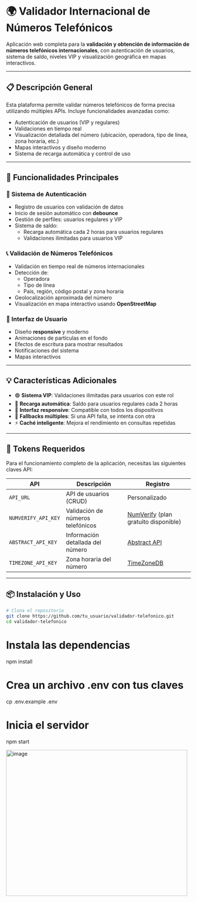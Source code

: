 # 🌍 Validador Internacional de Números Telefónicos

Aplicación web completa para la **validación y obtención de información de números telefónicos internacionales**, con autenticación de usuarios, sistema de saldo, niveles VIP y visualización geográfica en mapas interactivos.

---

## 📋 Descripción General

Esta plataforma permite validar números telefónicos de forma precisa utilizando múltiples APIs. Incluye funcionalidades avanzadas como:

- Autenticación de usuarios (VIP y regulares)
- Validaciones en tiempo real
- Visualización detallada del número (ubicación, operadora, tipo de línea, zona horaria, etc.)
- Mapas interactivos y diseño moderno
- Sistema de recarga automática y control de uso

---

## 🚀 Funcionalidades Principales

### 🔐 Sistema de Autenticación
- Registro de usuarios con validación de datos
- Inicio de sesión automático con **debounce**
- Gestión de perfiles: usuarios regulares y VIP
- Sistema de saldo:
  - Recarga automática cada 2 horas para usuarios regulares
  - Validaciones ilimitadas para usuarios VIP

### 📞 Validación de Números Telefónicos
- Validación en tiempo real de números internacionales
- Detección de:
  - Operadora
  - Tipo de línea
  - País, región, código postal y zona horaria
- Geolocalización aproximada del número
- Visualización en mapa interactivo usando **OpenStreetMap**

### 🎨 Interfaz de Usuario
- Diseño **responsive** y moderno
- Animaciones de partículas en el fondo
- Efectos de escritura para mostrar resultados
- Notificaciones del sistema
- Mapas interactivos

---

## 💡 Características Adicionales

- 🟢 **Sistema VIP**: Validaciones ilimitadas para usuarios con este rol
- 🔁 **Recarga automática**: Saldo para usuarios regulares cada 2 horas
- 📱 **Interfaz responsive**: Compatible con todos los dispositivos
- 🔄 **Fallbacks múltiples**: Si una API falla, se intenta con otra
- ⚡ **Caché inteligente**: Mejora el rendimiento en consultas repetidas

---

## 🔑 Tokens Requeridos

Para el funcionamiento completo de la aplicación, necesitas las siguientes claves API:

| API | Descripción | Registro |
|-----|-------------|----------|
| `API_URL` | API de usuarios (CRUD) | Personalizado |
| `NUMVERIFY_API_KEY` | Validación de números telefónicos | [NumVerify](https://numverify.com/) (plan gratuito disponible) |
| `ABSTRACT_API_KEY` | Información detallada del número | [Abstract API](https://www.abstractapi.com/) |
| `TIMEZONE_API_KEY` | Zona horaria del número | [TimeZoneDB](https://timezonedb.com/) |

---

## 📦 Instalación y Uso

```bash
# Clona el repositorio
git clone https://github.com/tu_usuario/validador-telefonico.git
cd validador-telefonico
```

# Instala las dependencias
npm install

# Crea un archivo .env con tus claves
cp .env.example .env

# Inicia el servidor
npm start



<img width="494" height="398" alt="image" src="https://github.com/user-attachments/assets/a1a734b4-1156-4ee6-aeb2-285d93bd5095" />
